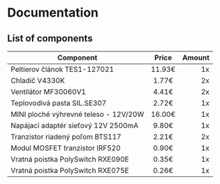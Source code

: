# Documentation

## List of components

| Component     | Price         | Amount|
| ------------- |:-------------:| -----:|     
| Peltierov článok TES1-127021      | 11.93€ | 1x |   
| Chladič V4330K    | 1.77€      |   2x |    
| Ventilátor MF30060V1 | 4.41€      |    2x |   
| Teplovodivá pasta SIL.SE307 | 2.72€ | 1x |
| MINI ploché výhrevné teleso - 12V/20W | 16.00€ | 1x |
| Napájací adaptér sieťový 12V 2500mA | 9.80€ | 1x |
| Tranzistor riadený poľom BTS117 | 2.21€ | 2x |
| Modul MOSFET tranzistor IRF520 | 0.90€ | 1x |
| Vratná poistka PolySwitch RXE090E | 0.35€ | 1x |
| Vratná poistka PolySwitch RXE075E | 0.26€ | 1x |
